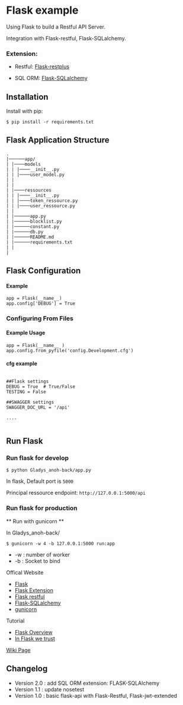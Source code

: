 # Flask example

Using Flask to build a Restful API Server.

Integration with Flask-restful, Flask-SQLalchemy.

### Extension:

- Restful: [Flask-restplus](http://flask-restplus.readthedocs.io/en/stable/)

- SQL ORM: [Flask-SQLalchemy](http://flask-sqlalchemy.pocoo.org/2.1/)

## Installation

Install with pip:

```
$ pip install -r requirements.txt
```

## Flask Application Structure

```
.
|──────app/
| |────models
| | |────__init__.py
| | |────user_model.py
| |
| |
| |────ressources
| | |────__init__.py
| | |────token_ressource.py
| | |────user_ressource.py
| |
| |──────app.py
| |──────blocklist.py
| |──────constant.py
| |──────db.py
| |──────README.md
| |──────requirements.txt
| |
|

```

## Flask Configuration

#### Example

```
app = Flask(__name__)
app.config['DEBUG'] = True
```

### Configuring From Files

#### Example Usage

```
app = Flask(__name__ )
app.config.from_pyfile('config.Development.cfg')
```

#### cfg example

```

##Flask settings
DEBUG = True  # True/False
TESTING = False

##SWAGGER settings
SWAGGER_DOC_URL = '/api'

....


```

## Run Flask

### Run flask for develop

```
$ python Gladys_anoh-back/app.py
```

In flask, Default port is `5000`

Principal ressource endpoint: `http://127.0.0.1:5000/api`

### Run flask for production

** Run with gunicorn **

In Gladys_anoh-back/

```
$ gunicorn -w 4 -b 127.0.0.1:5000 run:app

```

- -w : number of worker
- -b : Socket to bind

Offical Website

- [Flask](http://flask.pocoo.org/)
- [Flask Extension](http://flask.pocoo.org/extensions/)
- [Flask restful](http://flask-restplus.readthedocs.io/en/stable/)
- [Flask-SQLalchemy](http://flask-sqlalchemy.pocoo.org/2.1/)
- [gunicorn](http://gunicorn.org/)

Tutorial

- [Flask Overview](https://www.slideshare.net/maxcnunes1/flask-python-16299282)
- [In Flask we trust](http://igordavydenko.com/talks/ua-pycon-2012.pdf)

[Wiki Page](https://github.com/tsungtwu/flask-example/wiki)

## Changelog

- Version 2.0 : add SQL ORM extension: FLASK-SQLAlchemy
- Version 1.1 : update nosetest
- Version 1.0 : basic flask-api with Flask-Restful, Flask-jwt-extended
